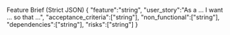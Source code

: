 Feature Brief (Strict JSON)
{
  "feature":"string",
  "user_story":"As a … I want … so that …",
  "acceptance_criteria":["string"],
  "non_functional":["string"],
  "dependencies":["string"],
  "risks":["string"]
}
